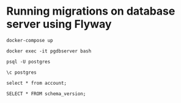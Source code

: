 # Running migrations on database server using Flyway

`docker-compose up`

`docker exec -it pgdbserver bash`

`psql -U postgres`

`\c postgres`

`select * from account;`

`SELECT * FROM schema_version;`
